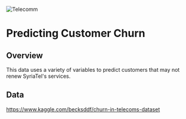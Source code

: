 ![Telecomm](https://user-images.githubusercontent.com/74683276/131919153-eba81bbe-e37a-44c5-965d-628ddb1336a4.jpg)

# Predicting Customer Churn

## Overview
This data uses a variety of variables to predict customers that may not renew SyriaTel's services. 

## Data
https://www.kaggle.com/becksddf/churn-in-telecoms-dataset


